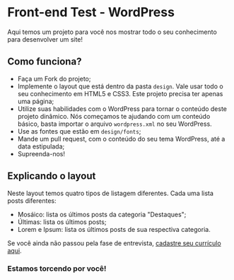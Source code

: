 Front-end Test - WordPress
========================

Aqui temos um projeto para você nos mostrar todo o seu conhecimento para desenvolver um site!

## Como funciona?

- Faça um Fork do projeto;
- Implemente o layout que está dentro da pasta `design`. Vale usar todo o seu conhecimento em HTML5 e CSS3. Este projeto precisa ter apenas uma página;
- Utilize suas habilidades com o WordPress para tornar o conteúdo deste projeto dinâmico. Nós começamos te ajudando com um conteúdo básico, basta importar o arquivo `wordpress.xml` no seu WordPress.
- Use as fontes que estão em `design/fonts`;
- Mande um pull request, com o conteúdo do seu tema WordPress, até a data estipulada;
- Supreenda-nos!

## Explicando o layout

Neste layout temos quatro tipos de listagem diferentes. Cada uma lista posts diferentes:

- Mosáico: lista os últimos posts da categoria "Destaques";
- Últimas: lista os últimos posts;
- Lorem e Ipsum: lista os últimos posts de sua respectiva categoria.

Se você ainda não passou pela fase de entrevista, [cadastre seu currículo aqui](http://www.mktvirtual.com.br/carreira/).

### Estamos torcendo por você!
